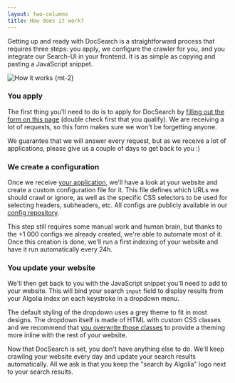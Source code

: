 ```yaml
---
layout: two-columns
title: How does it work?
---
```


Getting up and ready with DocSearch is a straightforward process that requires
three steps: you apply, we configure the crawler for you, and you integrate our
Search-UI in your frontend. It is as simple as copying and pasting a JavaScript
snippet.

![How it works][4] {mt-2}

### You apply

The first thing you'll need to do is to apply for DocSearch by [filling out the
form on this page][1] (double check first that you qualify). We are receiving a
lot of requests, so this form makes sure we won't be forgetting anyone.

We guarantee that we will answer every request, but as we receive a lot of
applications, please give us a couple of days to get back to you :)

### We create a configuration

Once we receive [your application][1], we'll have a look at your website and
create a custom configuration file for it. This file defines which URLs we
should crawl or ignore, as well as the specific CSS selectors to be used for
selecting headers, subheaders, etc. All configs are publicly available in our
[config repository][2].

This step still requires some manual work and human brain, but thanks to the +1
000 configs we already created, we're able to automate most of it. Once this
creation is done, we'll run a first indexing of your website and have it run
automatically every 24h.

### You update your website

We'll then get back to you with the JavaScript snippet you'll need to add to
your website. This will bind your search `input` field to display results from
your Algolia index on each keystroke in a dropdown menu.

The default styling of the dropdown uses a grey theme to fit in most designs.
The dropdown itself is made of HTML with custom CSS classes and we recommend
that [you overwrite those classes][3] to provide a theming more inline with the
rest of your website.

Now that DocSearch is set, you don't have anything else to do. We'll keep
crawling your website every day and update your search results automatically.
All we ask is that you keep the "search by Algolia" logo next to your search
results.

[1]: apply.html
[2]: https://github.com/algolia/docsearch-configs/tree/master/configs
[3]: styling.html
[4]: ./assets/docsearch-how-it-works.png
